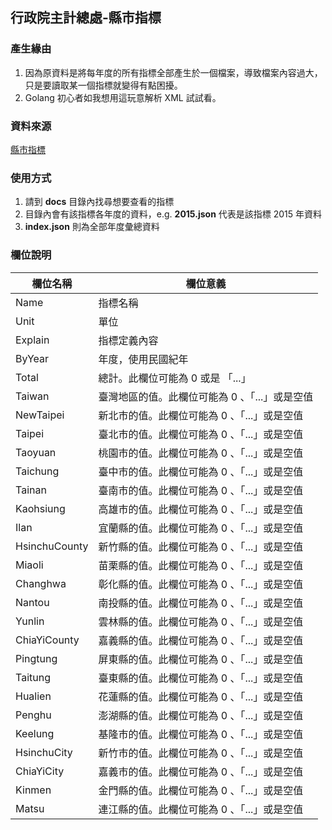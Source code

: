 ## 行政院主計總處-縣市指標

### 產生緣由
1. 因為原資料是將每年度的所有指標全部產生於一個檔案，導致檔案內容過大，只是要讀取某一個指標就變得有點困擾。
2. Golang 初心者如我想用這玩意解析 XML 試試看。

### 資料來源
[縣市指標](https://data.gov.tw/dataset/10935)

### 使用方式
1. 請到 __docs__ 目錄內找尋想要查看的指標
2. 目錄內會有該指標各年度的資料，e.g. __2015.json__ 代表是該指標 2015 年資料
3. __index.json__ 則為全部年度彙總資料

### 欄位說明
| 欄位名稱 | 欄位意義 |
| ---- | ---- | 
| Name | 指標名稱 |
| Unit | 單位 |
| Explain | 指標定義內容 |
| ByYear | 年度，使用民國紀年 |
| Total | 總計。此欄位可能為 0 或是 「...」|
| Taiwan | 臺灣地區的值。此欄位可能為 0 、「...」或是空值 |
| NewTaipei | 新北市的值。此欄位可能為 0 、「...」或是空值 |
| Taipei | 臺北市的值。此欄位可能為 0 、「...」或是空值 | 
| Taoyuan | 桃園市的值。此欄位可能為 0 、「...」或是空值 |
| Taichung | 臺中市的值。此欄位可能為 0 、「...」或是空值 |
| Tainan | 臺南市的值。此欄位可能為 0 、「...」或是空值 | 
| Kaohsiung | 高雄市的值。此欄位可能為 0 、「...」或是空值 | 
| Ilan | 宜蘭縣的值。此欄位可能為 0 、「...」或是空值 |
| HsinchuCounty | 新竹縣的值。此欄位可能為 0 、「...」或是空值 |
| Miaoli | 苗栗縣的值。此欄位可能為 0 、「...」或是空值 |
| Changhwa | 彰化縣的值。此欄位可能為 0 、「...」或是空值 |
| Nantou | 南投縣的值。此欄位可能為 0 、「...」或是空值 |
| Yunlin | 雲林縣的值。此欄位可能為 0 、「...」或是空值 |
| ChiaYiCounty | 嘉義縣的值。此欄位可能為 0 、「...」或是空值 |
| Pingtung | 屏東縣的值。此欄位可能為 0 、「...」或是空值 |
| Taitung | 臺東縣的值。此欄位可能為 0 、「...」或是空值 | 
| Hualien | 花蓮縣的值。此欄位可能為 0 、「...」或是空值 | 
| Penghu | 澎湖縣的值。此欄位可能為 0 、「...」或是空值 | 
| Keelung | 基隆市的值。此欄位可能為 0 、「...」或是空值 | 
| HsinchuCity | 新竹市的值。此欄位可能為 0 、「...」或是空值 | 
| ChiaYiCity | 嘉義市的值。此欄位可能為 0 、「...」或是空值 | 
| Kinmen | 金門縣的值。此欄位可能為 0 、「...」或是空值 | 
| Matsu | 連江縣的值。此欄位可能為 0 、「...」或是空值 | 